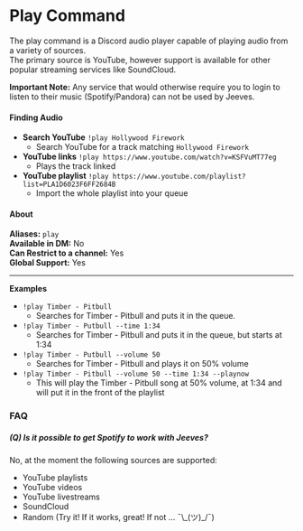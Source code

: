 # Play Command

The play command is a Discord audio player capable of playing audio from a variety of sources.  
The primary source is YouTube, however support is available for other popular streaming services like SoundCloud.  

**Important Note:** Any service that would otherwise require you to login to listen to their music (Spotify/Pandora) can not be used by Jeeves.

#### Finding Audio
* **Search YouTube** `!play Hollywood Firework` 
	- Search YouTube for a track matching `Hollywood Firework`
* **YouTube links** `!play https://www.youtube.com/watch?v=KSFVuMT77eg` 
	- Plays the track linked
* **YouTube playlist** `!play https://www.youtube.com/playlist?list=PLA1D6023F6FF2684B` 
	- Import the whole playlist into your queue

#### About
**Aliases:** `play`  
**Available in DM:** No  
**Can Restrict to a channel:** Yes  
**Global Support:** Yes  

***

**Examples**

* `!play Timber - Pitbull` 
	- Searches for Timber - Pitbull and puts it in the queue.
* `!play Timber - Putbull --time 1:34` 
	- Searches for Timber - Pitbull and puts it in the queue, but starts at 1:34
* `!play Timber - Putbull --volume 50` 
	- Searches for Timber - Pitbull and plays it on 50% volume
* `!play Timber - Pitbull --volume 50 --time 1:34 --playnow` 
	- This will play the Timber - Pitbull song at 50% volume, at 1:34 and will put it in the front of the playlist


### FAQ
##### (Q) Is it possible to get Spotify to work with Jeeves?
No, at the moment the following sources are supported:

* YouTube playlists
* YouTube videos
* YouTube livestreams
* SoundCloud
* Random (Try it! If it works, great! If not ... ¯\\\_(ツ)_/¯)